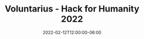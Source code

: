 ---
title: "Voluntarius - Hack for Humanity 2022"
date: 2022-02-12T12:00:00-06:00
draft: false
description: "Developed mobile and web app to help connect volunteers to those in need."
time: "February 2022"
category: webdev
---